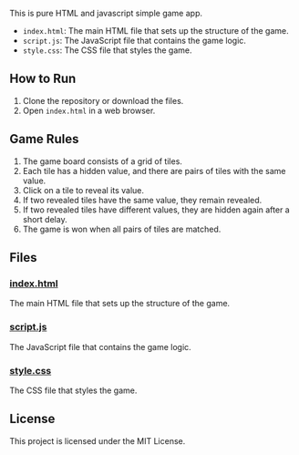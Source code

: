 This is pure HTML and javascript simple game app.

- `index.html`: The main HTML file that sets up the structure of the game.
- `script.js`: The JavaScript file that contains the game logic.
- `style.css`: The CSS file that styles the game.

## How to Run

1. Clone the repository or download the files.
2. Open `index.html` in a web browser.

## Game Rules

1. The game board consists of a grid of tiles.
2. Each tile has a hidden value, and there are pairs of tiles with the same value.
3. Click on a tile to reveal its value.
4. If two revealed tiles have the same value, they remain revealed.
5. If two revealed tiles have different values, they are hidden again after a short delay.
6. The game is won when all pairs of tiles are matched.

## Files

### [index.html](index.html)

The main HTML file that sets up the structure of the game.

### [script.js](script.js)

The JavaScript file that contains the game logic.

### [style.css](style.css)

The CSS file that styles the game.

## License

This project is licensed under the MIT License.
